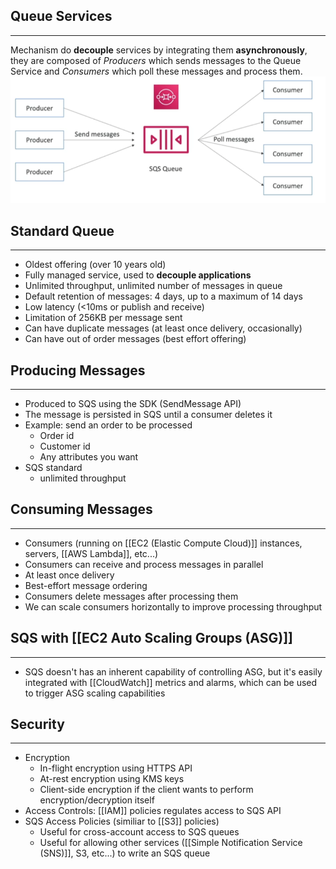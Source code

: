 ## Queue Services
---
Mechanism do __decouple__ services by integrating them __asynchronously__, they are composed of _Producers_ which sends messages to the Queue Service and _Consumers_ which poll these messages and process them.
![queue_service.png](./Images/queue_service.png)

## Standard Queue
---
- Oldest offering (over 10 years old)
- Fully managed service, used to __decouple applications__
- Unlimited throughput, unlimited number of messages in queue
- Default retention of messages: 4 days, up to a maximum of 14 days
- Low latency (<10ms or publish and receive)
- Limitation of 256KB per message sent
- Can have duplicate messages (at least once delivery, occasionally)
- Can have out of order messages (best effort offering)

## Producing Messages
---
- Produced to SQS using the SDK (SendMessage API)
- The message is persisted in SQS until a consumer deletes it
- Example: send an order to be processed
	- Order id
	- Customer id
	- Any attributes you want
- SQS standard
	- unlimited throughput

## Consuming Messages
---
- Consumers (running on [[EC2 (Elastic Compute Cloud)]] instances, servers, [[AWS Lambda]], etc...)
- Consumers can receive and process messages in parallel
- At least once delivery
- Best-effort message ordering
- Consumers delete messages after processing them
- We can scale consumers horizontally to improve processing throughput

## SQS with [[EC2 Auto Scaling Groups (ASG)]]
---
- SQS doesn't has an inherent capability of controlling ASG, but it's easily integrated with [[CloudWatch]] metrics and alarms, which can be used to trigger ASG scaling capabilities

## Security
---
- Encryption
	- In-flight encryption using HTTPS API
	- At-rest encryption using KMS keys
	- Client-side encryption if the client wants to perform encryption/decryption itself
- Access Controls: [[IAM]] policies regulates access to SQS API
- SQS Access Policies (similiar to [[S3]] policies)
	- Useful for cross-account access to SQS queues
	- Useful for allowing other services ([[Simple Notification Service (SNS)]], S3, etc...) to write an SQS queue